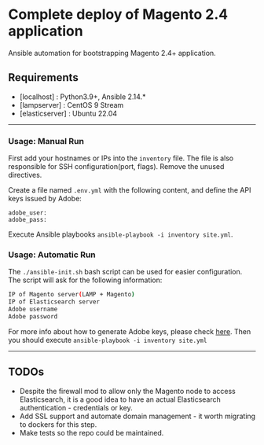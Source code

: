 # Complete deploy of Magento 2.4 application

Ansible automation for bootstrapping Magento 2.4+ application.

## Requirements  
- [localhost] : Python3.9+, Ansible 2.14.*
- [lampserver] : CentOS 9 Stream
- [elasticserver] : Ubuntu 22.04 

---

### Usage: Manual Run  
First add your hostnames or IPs into the `inventory` file. The file is also responsible for SSH configuration(port, flags). Remove the unused directives.  

Create a file named `.env.yml` with the following content, and define the API keys issued by Adobe:  

    adobe_user:
    adobe_pass:

Execute Ansible playbooks `ansible-playbook -i inventory site.yml`. 

### Usage: Automatic Run  
The `./ansible-init.sh` bash script can be used for easier configuration. The script will ask for the following information:  
```sh
IP of Magento server(LAMP + Magento)
IP of Elasticsearch server
Adobe username
Adobe password
```
For more info about how to generate Adobe keys, please check [here](https://experienceleague.adobe.com/docs/commerce-operations/installation-guide/prerequisites/authentication-keys.html).
Then you should execute
`ansible-playbook -i inventory site.yml`

---
## TODOs
- Despite the firewall mod to allow only the Magento node to access Elasticsearch, it is a good idea to have an actual Elasticsearch authentication - credentials or key.
- Add SSL support and automate domain management - it worth migrating to dockers for this step.
- Make tests so the repo could be maintained.